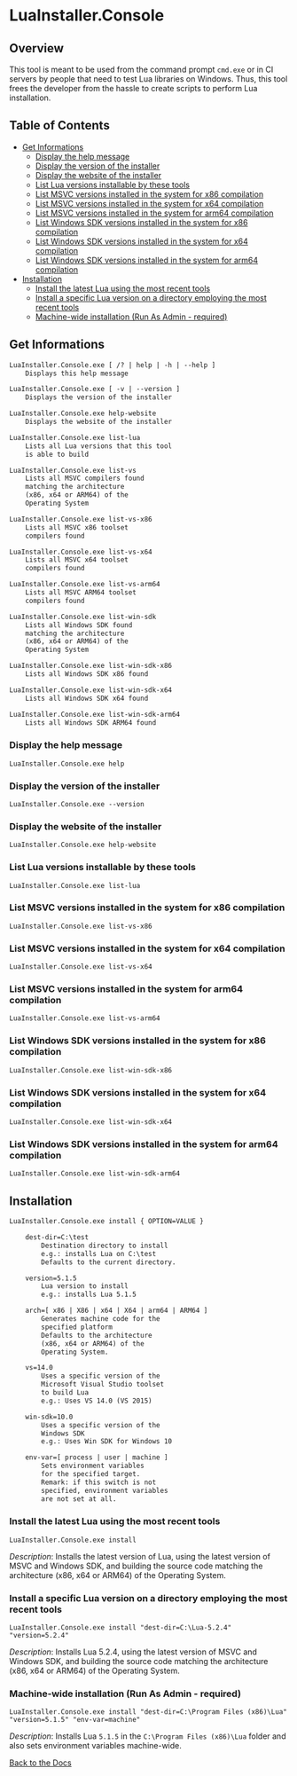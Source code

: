 ﻿# LuaInstaller.Console

## Overview

This tool is meant to be used from the command prompt ```cmd.exe``` or in CI servers by people that need to test Lua libraries on Windows. Thus, this tool frees the developer from the hassle to create scripts to perform Lua installation.

## Table of Contents

* [Get Informations](#get-informations)
    * [Display the help message](#display-the-help-message)
    * [Display the version of the installer](#display-the-version-of-the-installer)
    * [Display the website of the installer](#display-the-website-of-the-installer)
    * [List Lua versions installable by these tools](#list-lua-versions-installable-by-these-tools)
    * [List MSVC versions installed in the system for x86 compilation](#list-msvc-versions-installed-in-the-system-for-x86-compilation)
    * [List MSVC versions installed in the system for x64 compilation](#list-msvc-versions-installed-in-the-system-for-x64-compilation)
    * [List MSVC versions installed in the system for arm64 compilation](#list-msvc-versions-installed-in-the-system-for-arm64-compilation)
    * [List Windows SDK versions installed in the system for x86 compilation](#list-windows-sdk-versions-installed-in-the-system-for-x86-compilation)
    * [List Windows SDK versions installed in the system for x64 compilation](#list-windows-sdk-versions-installed-in-the-system-for-x64-compilation)
    * [List Windows SDK versions installed in the system for arm64 compilation](#list-windows-sdk-versions-installed-in-the-system-for-arm64-compilation)
* [Installation](#installation)
    * [Install the latest Lua using the most recent tools](#install-the-latest-lua-using-the-most-recent-tools)
    * [Install a specific Lua version on a directory employing the most recent tools](#install-a-specific-lua-version-on-a-directory-employing-the-most-recent-tools)
    * [Machine-wide installation (Run As Admin - required)](#machine-wide-installation-run-as-admin---required)

## Get Informations

```txt
LuaInstaller.Console.exe [ /? | help | -h | --help ]
    Displays this help message

LuaInstaller.Console.exe [ -v | --version ]
    Displays the version of the installer

LuaInstaller.Console.exe help-website
    Displays the website of the installer

LuaInstaller.Console.exe list-lua
    Lists all Lua versions that this tool
    is able to build

LuaInstaller.Console.exe list-vs
    Lists all MSVC compilers found
    matching the architecture
    (x86, x64 or ARM64) of the
    Operating System

LuaInstaller.Console.exe list-vs-x86
    Lists all MSVC x86 toolset
    compilers found

LuaInstaller.Console.exe list-vs-x64
    Lists all MSVC x64 toolset
    compilers found

LuaInstaller.Console.exe list-vs-arm64
    Lists all MSVC ARM64 toolset
    compilers found

LuaInstaller.Console.exe list-win-sdk
    Lists all Windows SDK found
    matching the architecture
    (x86, x64 or ARM64) of the
    Operating System

LuaInstaller.Console.exe list-win-sdk-x86
    Lists all Windows SDK x86 found

LuaInstaller.Console.exe list-win-sdk-x64
    Lists all Windows SDK x64 found

LuaInstaller.Console.exe list-win-sdk-arm64
    Lists all Windows SDK ARM64 found
```

### Display the help message

```batch
LuaInstaller.Console.exe help
```

### Display the version of the installer

```batch
LuaInstaller.Console.exe --version
```

### Display the website of the installer

```batch
LuaInstaller.Console.exe help-website
```

### List Lua versions installable by these tools

```batch
LuaInstaller.Console.exe list-lua
```

### List MSVC versions installed in the system for x86 compilation

```batch
LuaInstaller.Console.exe list-vs-x86
```

### List MSVC versions installed in the system for x64 compilation

```batch
LuaInstaller.Console.exe list-vs-x64
```

### List MSVC versions installed in the system for arm64 compilation

```batch
LuaInstaller.Console.exe list-vs-arm64
```

### List Windows SDK versions installed in the system for x86 compilation

```batch
LuaInstaller.Console.exe list-win-sdk-x86
```

### List Windows SDK versions installed in the system for x64 compilation

```batch
LuaInstaller.Console.exe list-win-sdk-x64
```

### List Windows SDK versions installed in the system for arm64 compilation

```batch
LuaInstaller.Console.exe list-win-sdk-arm64
```

## Installation

```txt
LuaInstaller.Console.exe install { OPTION=VALUE }

    dest-dir=C:\test
        Destination directory to install
        e.g.: installs Lua on C:\test
        Defaults to the current directory.

    version=5.1.5
        Lua version to install
        e.g.: installs Lua 5.1.5

    arch=[ x86 | X86 | x64 | X64 | arm64 | ARM64 ]
        Generates machine code for the
        specified platform
        Defaults to the architecture
        (x86, x64 or ARM64) of the
        Operating System.

    vs=14.0
        Uses a specific version of the
        Microsoft Visual Studio toolset
        to build Lua
        e.g.: Uses VS 14.0 (VS 2015)

    win-sdk=10.0
        Uses a specific version of the
        Windows SDK
        e.g.: Uses Win SDK for Windows 10

    env-var=[ process | user | machine ]
        Sets environment variables
        for the specified target.
        Remark: if this switch is not
        specified, environment variables
        are not set at all.
```

### Install the latest Lua using the most recent tools

```batch
LuaInstaller.Console.exe install
```

*Description*: Installs the latest version of Lua, using the latest version of MSVC and Windows SDK, and building the source code matching the architecture (x86, x64 or ARM64) of the Operating System.

### Install a specific Lua version on a directory employing the most recent tools

```batch
LuaInstaller.Console.exe install "dest-dir=C:\Lua-5.2.4" "version=5.2.4"
```

*Description*: Installs Lua 5.2.4, using the latest version of MSVC and Windows SDK, and building the source code matching the architecture (x86, x64 or ARM64) of the Operating System.

### Machine-wide installation (Run As Admin - required)

```batch
LuaInstaller.Console.exe install "dest-dir=C:\Program Files (x86)\Lua" "version=5.1.5" "env-var=machine"
```

*Description*: Installs Lua ```5.1.5``` in the ```C:\Program Files (x86)\Lua``` folder and also sets environment variables
machine-wide.

[Back to the Docs](../docs/README.md)